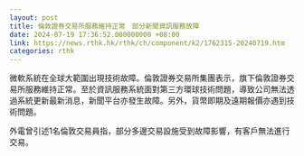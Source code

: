 ```yaml
---
layout: post
title: 倫敦證券交易所服務維持正常　部分新聞資訊服務故障
date: 2024-07-19 17:36:52.000000000 +08:00
link: https://news.rthk.hk/rthk/ch/component/k2/1762315-20240719.htm
categories: rthk
---
```


微軟系統在全球大範圍出現技術故障。倫敦證券交易所集團表示，旗下倫敦證券交易所服務維持正常。至於資訊服務系統面對第三方環球技術問題，導致公司無法透過系統更新最新消息，新聞平台亦發生故障。另外，貨幣即期及遠期報價亦遇到技術問題。

外電曾引述1名倫敦交易員指，部分多邊交易設施受到故障影響，有客戶無法進行交易。
